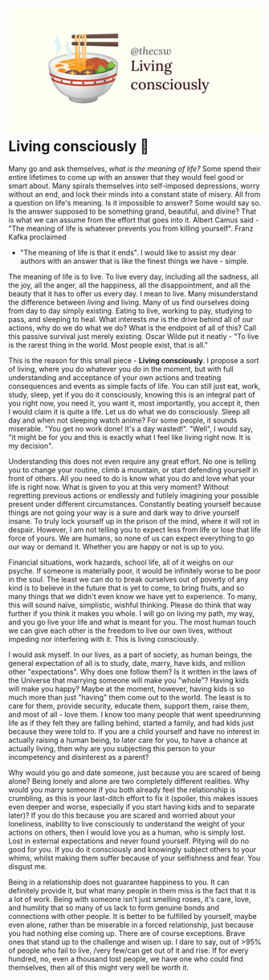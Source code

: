 ![preview](./preview.png)
Living consciously 🍜
====================

Many go and ask themselves, *what is the meaning of life?* Some spend
their entire lifetimes to come up with an answer that they would feel
good or smart about. Many spirals themselves into self-imposed
depressions, worry without an end, and lock their minds into a constant
state of misery. All from a question on life\'s meaning. Is it
impossible to answer? Some would say so. Is the answer supposed to be
something grand, beautiful, and divine? That is what we can assume from
the effort that goes into it. Albert Camus said - \"The meaning of life
is whatever prevents you from killing yourself\". Franz Kafka proclaimed
- \"The meaning of life is that it ends\". I would like to assist my
dear authors with an answer that is like the finest things we have -
simple.

The meaning of life is to live. To live every day, including all the
sadness, all the joy, all the anger, all the happiness, all the
disappointment, and all the beauty that it has to offer us every day. I
mean to live. Many misunderstand the difference between *living* and
living. Many of us find ourselves doing from day to day simply existing.
Eating to live, working to pay, studying to pass, and sleeping to heal.
What interests *me* is the drive behind all of our actions, why do we do
what we do? What is the endpoint of all of this? Call this passive
survival just merely existing. Oscar Wilde put it neatly - \"To live is
the rarest thing in the world. Most people exist, that is all.\"

This is the reason for this small piece - **Living consciously**. I
propose a sort of living, where you do whatever you do in the moment,
but with full understanding and acceptance of your own actions and
treating consequences and events as simple facts of life. You can still
just eat, work, study, sleep, yet if you do it consciously, knowing this
is an integral part of you right now, you need it, you want it, most
importantly, you accept it, then I would claim it is quite a life. Let
us do what we do consciously. Sleep all day and when not sleeping watch
anime? For some people, it sounds miserable. \"You get no work done!
It\'s a day wasted!\". \"Well\", I would say, \"it might be for you and
this is exactly what I feel like living right now. It is my decision\".

Understanding this does not even require any great effort. No one is
telling you to change your routine, climb a mountain, or start defending
yourself in front of others. All you need to do is know what you do and
love what your life is right now. What is given to you at this very
moment? Without regretting previous actions or endlessly and futilely
imagining your possible present under different circumstances.
Constantly beating yourself because things are not going your way is a
sure and dark way to drive yourself insane. To truly lock yourself up in
the prison of the mind, where it will rot in despair. However, I am not
telling you to expect less from life or lose that life force of yours.
We are humans, so none of us can expect everything to go our way or
demand it. Whether you are happy or not is up to you.

Financial situations, work hazards, school life, all of it weighs on our
psyche. If someone is materially poor, it would be infinitely worse to
be poor in the soul. The least we can do to break ourselves out of
poverty of any kind is to believe in the future that is yet to come, to
bring fruits, and so many things that we didn\'t even know we have yet
to experience. To many, this will sound naïve, simplistic, wishful
thinking. Please do think that way further if you think it makes you
whole. I will go on living my path, my way, and you go live your life
and what is meant for you. The most human touch we can give each other
is the freedom to live our own lives, without impeding nor interfering
with it. This is living consciously.

I would ask myself. In our lives, as a part of society, as human beings,
the general expectation of all is to study, date, marry, have kids, and
million other \"expectations\". Why does one follow them? Is it written
in the laws of the Universe that marrying someone will make you
\"whole\"? Having kids will make you happy? Maybe at the moment,
however, having kids is so much more than just \"having\" them come out
to the world. The least is to care for them, provide security, educate
them, support them, raise them, and most of all - love them. I know too
many people that went speedrunning life as if they felt they are falling
behind, started a family, and had kids just because they were told to.
If you are a child yourself and have no interest in actually raising a
human being, to later care for you, to have a chance at actually living,
then why are you subjecting this person to your incompetency and
disinterest as a parent?

Why would you go and date someone, just because you are scared of being
alone? Being lonely and alone are two completely different realities.
Why would you marry someone if you both already feel the relationship is
crumbling, as this is your last-ditch effort to fix it (spoiler, this
makes issues even deeper and worse, especially if you start having kids
and to separate later)? If you do this because you are scared and
worried about your loneliness, inability to live consciously to
understand the weight of your actions on others, then I would love you
as a human, who is simply lost. Lost in external expectations and never
found yourself. Pitying will do no good for you. If you do it
consciously and knowingly subject others to your whims, whilst making
them suffer because of your selfishness and fear. You disgust me.

Being in a relationship does not guarantee happiness to you. It can
definitely provide it, but what many people in them miss is the fact
that it is a lot of work. Being with someone isn\'t just smelling roses,
it\'s care, love, and humility that so many of us lack to form genuine
bonds and connections with other people. It is better to be fulfilled by
yourself, maybe even alone, rather than be miserable in a forced
relationship, just because you had nothing else coming up. There are of
course exceptions. Brave ones that stand up to the challenge and wisen
up. I dare to say, out of \>95% of people who fail to live, /very
few/can get out of it and rise. If for every hundred, no, even a
thousand lost people, we have one who could find themselves, then all of
this might very well be worth it.
